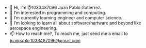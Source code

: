 - 👋 Hi, I’m @1033487096 Juan Pablo Gutierrez.
- 👀 I’m interested in programming and computing.
- 🌱 I’m currently learning engineer and computer science.
- 💞️ I’m looking to learn all about software/hartware and beyond like aerospace engineering.
- 📫 How to reach me?, To reach me, just send me a email to juanpablo.1033487096@gmail.com

<!---
1033487096/1033487096 is a ✨ special ✨ repository because its `README.md` (this file) appears on your GitHub profile.
You can click the Preview link to take a look at your changes.
--->
